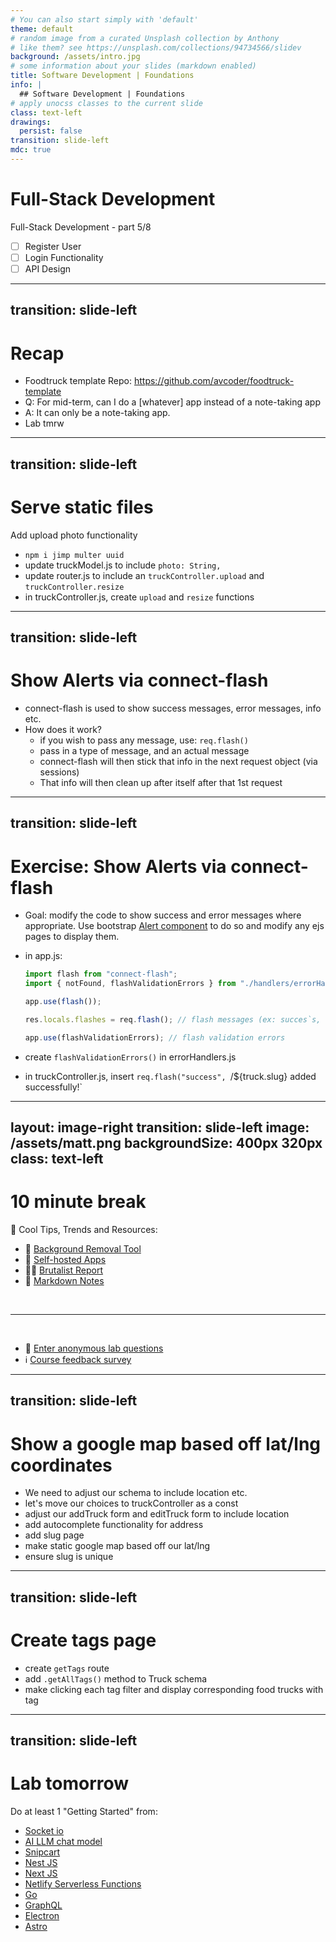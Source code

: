 ```yaml
---
# You can also start simply with 'default'
theme: default
# random image from a curated Unsplash collection by Anthony
# like them? see https://unsplash.com/collections/94734566/slidev
background: /assets/intro.jpg
# some information about your slides (markdown enabled)
title: Software Development | Foundations
info: |
  ## Software Development | Foundations
# apply unocss classes to the current slide
class: text-left
drawings:
  persist: false
transition: slide-left
mdc: true
---
```


# Full-Stack Development

Full-Stack Development - part 5/8

- [ ] Register User
- [ ] Login Functionality
- [ ] API Design

<div class="abs-br m-6 text-xl">
  <a href="https://github.com/slidevjs/slidev" target="_blank" class="slidev-icon-btn">
    <carbon:logo-github />
  </a>
</div>

<!--
-->

---
transition: slide-left
---

# Recap

- Foodtruck template Repo: https://github.com/avcoder/foodtruck-template
- Q: For mid-term, can I do a [whatever] app instead of a note-taking app
- A: It can only be a note-taking app.
- Lab tmrw

---
transition: slide-left
---

# Serve static files

Add upload photo functionality

- `npm i jimp multer uuid`
- update truckModel.js to include `photo: String,`
- update router.js to include an `truckController.upload` and `truckController.resize`
- in truckController.js, create `upload` and `resize` functions

---
transition: slide-left
---

# Show Alerts via connect-flash

- connect-flash is used to show success messages, error messages, info etc.
- How does it work?
  - if you wish to pass any message, use: `req.flash()`
  - pass in a type of message, and an actual message
  - connect-flash will then stick that info in the next request object (via sessions)
  - That info will then clean up after itself after that 1st request
  
---
transition: slide-left
---

# Exercise: Show Alerts via connect-flash

- Goal: modify the code to show success and error messages where appropriate.  Use bootstrap [Alert component](https://getbootstrap.com/docs/5.3/components/alerts/) to do so and modify any ejs pages to display them.

- in app.js:
  ```js
  import flash from "connect-flash";
  import { notFound, flashValidationErrors } from "./handlers/errorHandlers.js";

  app.use(flash());

  res.locals.flashes = req.flash(); // flash messages (ex: succes`s, error, info)

  app.use(flashValidationErrors); // flash validation errors
  ```
- create `flashValidationErrors()` in errorHandlers.js
- in truckController.js, insert `req.flash("success", `/${truck.slug} added successfully!`


---
layout: image-right
transition: slide-left
image: /assets/matt.png
backgroundSize: 400px 320px
class: text-left
---

# 10 minute break

🍦 Cool Tips, Trends and Resources:

- 🧼 [Background Removal Tool](https://huggingface.co/spaces/Xenova/remove-background-web)
- 🎒 [Self-hosted Apps](https://selfhosted.libhunt.com/)
- 😵‍💫 [Brutalist Report](https://brutalist.report/)
- 📝 [Markdown Notes](https://github.com/orgs/community/discussions/16925)

<br>
<hr>
<br>

- 🧪 [Enter anonymous lab questions](https://docs.google.com/forms/d/e/1FAIpQLSevvGARdHQikso-uLqFCO481MABKE5HofuSrlzEPMNQ2ZLykw/viewform?usp=dialog)
- ℹ️ [Course feedback survey](https://circuitstream.typeform.com/to/ZoyYk7px#course_id=SoftwareAN&instructor=9514)

<!--
- take attendance
-->

---
transition: slide-left
---

# Show a google map based off lat/lng coordinates

- We need to adjust our schema to include location etc.
- let's move our choices to truckController as a const
- adjust our addTruck form and editTruck form to include location
- add autocomplete functionality for address
- add slug page
- make static google map based off our lat/lng
- ensure slug is unique

---
transition: slide-left
---

# Create tags page

- create `getTags` route
- add `.getAllTags()` method to Truck schema
- make clicking each tag filter and display corresponding food trucks with tag

---
transition: slide-left
---

# Lab tomorrow

Do at least 1 "Getting Started" from:
  - [Socket io](https://socket.io/get-started/chat)
  - [AI LLM chat model](https://js.langchain.com/docs/tutorials/llm_chain)
  - [Snipcart](https://docs.snipcart.com/v3/)
  - [Nest JS](https://docs.nestjs.com/first-steps)
  - [Next JS](https://nextjs.org/docs/app/getting-started/installation)
  - [Netlify Serverless Functions](https://docs.netlify.com/functions/get-started/?fn-language=js)
  - [Go](https://go.dev/doc/tutorial/getting-started)
  - [GraphQL](https://graphql.org/graphql-js/)
  - [Electron](https://www.electronjs.org/docs/latest/tutorial/tutorial-first-app)
  - [Astro](https://docs.astro.build/en/tutorial/0-introduction/)